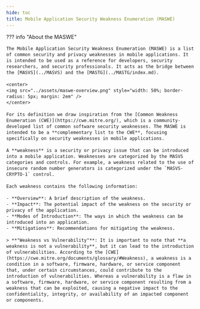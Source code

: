 ```yaml
---
hide: toc
title: Mobile Application Security Weakness Enumeration (MASWE)
---
```


??? info "About the MASWE"

    The Mobile Application Security Weakness Enumeration (MASWE) is a list of common security and privacy weaknesses in mobile applications. It is intended to be used as a reference for developers, security researchers, and security professionals. It acts as the bridge between the [MASVS](../MASVS) and the [MASTG](../MASTG/index.md).

    <center>
    <img src="../assets/maswe-overview.png" style="width: 50%; border-radius: 5px; margin: 2em" />
    </center>

    For its definition we draw inspiration from the [Common Weakness Enumeration (CWE)](https://cwe.mitre.org/), which is a community-developed list of common software security weaknesses. The MASWE is intended to be a **complementary list to the CWE**, focusing specifically on security weaknesses in mobile applications.

    A **weakness** is a security or privacy issue that can be introduced into a mobile application. Weaknesses are categorized by the MASVS categories and controls. For example, a weakness related to the use of insecure random number generators is categorized under the `MASVS-CRYPTO-1` control.

    Each weakness contains the following information:

    - **Overview**: A brief description of the weakness.
    - **Impact**: The potential impact of the weakness on the security or privacy of the application.
    - **Modes of Introduction**: The ways in which the weakness can be introduced into an application.
    - **Mitigations**: Recommendations for mitigating the weakness.

    > **"Weakness vs Vulnerability"**: It is important to note that **a weakness is not a vulnerability**, but it can lead to the introduction of vulnerabilities. According to the [CWE](https://cwe.mitre.org/documents/glossary/#Weakness), a weakness is a condition in a software, firmware, hardware, or service component that, under certain circumstances, could contribute to the introduction of vulnerabilities. Whereas a vulnerability is a flaw in a software, firmware, hardware, or service component resulting from a weakness that can be exploited, causing a negative impact to the confidentiality, integrity, or availability of an impacted component or components.
